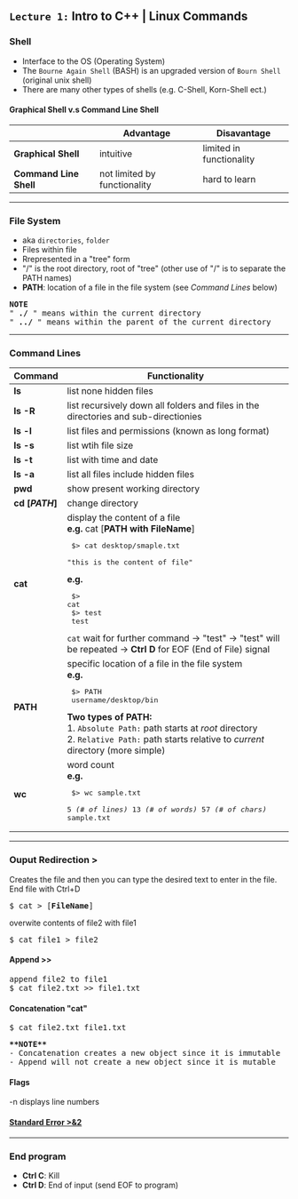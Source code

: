 ## `Lecture 1:` Intro to C++ | Linux Commands



### Shell 
- Interface to the OS (Operating System)
- The `Bourne Again Shell` (BASH) is an upgraded version of `Bourn Shell` (original unix shell)
- There are many other types of shells (e.g. C-Shell, Korn-Shell ect.) 

#### Graphical Shell v.s Command Line Shell
|   | Advantage | Disavantage |
| --- | --- | --- |
| **Graphical Shell** | intuitive | limited in functionality |
| **Command Line Shell** | not limited by functionality | hard to learn |
---------------------------------------------------------------



### File System
- aka `directories`, `folder` 
- Files within file
- Rrepresented in a "tree" form 
- "/" is the root directory, root of "tree" (other use of "/" is to separate the PATH names)
- **PATH**: location of a file in the file system (see *Command Lines* below)

<pre>
<b>NOTE</b>
"<b> ./ </b>" means within the current directory 
"<b> ../ </b>" means within the parent of the current directory
</pre>
---------------------------------------------------------------



### Command Lines
Command| Functionality
--- | ---
**ls** |  list none hidden files 
**ls -R** |  list recursively down all folders and files in the directories and sub-directionies
**ls -l** |  list files and permissions (known as long format)
**ls -s** |  list wtih file size
**ls -t** |  list with time and date 
**ls -a** | list all files include hidden files
**pwd** | show present working directory |
**cd [*PATH*]** | change directory |
**cat** | display the content of a file <br> **e.g.** cat [<b>PATH with FileName</b>] <pre> $> cat desktop/smaple.txt <br> "this is the content of file" </pre> **e.g.** <pre> $> cat <br> $> test <br> test </pre> `cat` wait for further command -> "test" -> "test" will be repeated -> **Ctrl D** for EOF (End of File) signal
**PATH** | specific location of a file in the file system <br> **e.g.** <pre> $> PATH  <br> username/desktop/bin </pre> **Two types of PATH:** <br> 1. `Absolute Path:` path starts at *root* directory <br> 2. `Relative Path:` path starts relative to *current* directory (more simple)
**wc** | word count <br> **e.g.** <pre> $> wc sample.txt <br> 5 <i>(# of lines)</i> 13 <i>(# of words)</i> 57 <i>(# of chars)</i> sample.txt </pre>
---------------------------------------------------------------



### Ouput Redirection >
Creates the file and then you can type the desired text to enter in the file. End file with Ctrl+D
<pre>
$ cat > [<b>FileName</b>]
</pre>

overwite contents of file2 with file1
<pre>
$ cat file1 > file2
</pre>

#### Append >> 
<pre>
append file2 to file1
$ cat file2.txt >> file1.txt
</pre>

#### Concatenation "cat"
<pre>
$ cat file2.txt file1.txt
</pre>

<pre>
<b>**NOTE**</b>
- Concatenation creates a new object since it is immutable
- Append will not create a new object since it is mutable
</pre>

#### Flags
-n displays line numbers

#### [Standard Error >&2](http://tldp.org/HOWTO/Bash-Prog-Intro-HOWTO-3.html)
---------------------------------------------------------------


### End program 
- <b>Ctrl C</b>: Kill 
- <b>Ctrl D</b>: End of input (send EOF to program)
